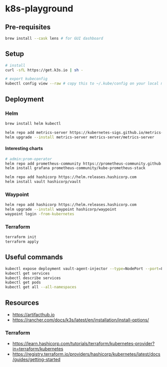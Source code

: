 # k8s-playground

## Pre-requisites

```bash
brew install --cask lens # for GUI dashboard
```

## Setup

```bash
# install
curl -sfL https://get.k3s.io | sh -

# export kubeconfig
kubectl config view --raw # copy this to ~/.kube/config on your local machine
```

## Deployment

### Helm

```bash
brew install helm kubectl

helm repo add metrics-server https://kubernetes-sigs.github.io/metrics-server/
helm upgrade --install metrics-server metrics-server/metrics-server
```

#### Interesting charts

```bash
# admin:prom-operator
helm repo add prometheus-community https://prometheus-community.github.io/helm-charts
helm install grafana prometheus-community/kube-prometheus-stack

helm repo add hashicorp https://helm.releases.hashicorp.com
helm install vault hashicorp/vault
```

### Waypoint

```bash
helm repo add hashicorp https://helm.releases.hashicorp.com
helm upgrade --install waypoint hashicorp/waypoint
waypoint login -from-kubernetes
```

### Terraform

```bash
terraform init
terraform apply
```

## Useful commands

```bash
kubectl expose deployment vault-agent-injector --type=NodePort --port=8080
kubectl get services
kubectl describe services
kubectl get pods
kubectl get all --all-namespaces
```

## Resources

- <https://artifacthub.io>
- <https://rancher.com/docs/k3s/latest/en/installation/install-options/>

### Terraform

- <https://learn.hashicorp.com/tutorials/terraform/kubernetes-provider?in=terraform/kubernetes>
- <https://registry.terraform.io/providers/hashicorp/kubernetes/latest/docs/guides/getting-started>
